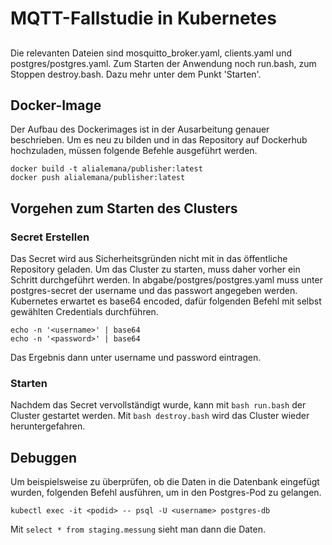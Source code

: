 # MQTT-Fallstudie in Kubernetes

##
Die relevanten Dateien sind mosquitto\_broker.yaml, clients.yaml und postgres/postgres.yaml. Zum Starten der Anwendung noch run.bash, zum Stoppen destroy.bash. Dazu mehr unter dem Punkt 'Starten'.
## Docker-Image 
Der Aufbau des Dockerimages ist in der Ausarbeitung genauer beschrieben. Um es neu zu bilden und in das Repository auf Dockerhub hochzuladen, müssen folgende Befehle ausgeführt werden.

```
docker build -t alialemana/publisher:latest
docker push alialemana/publisher:latest
```

## Vorgehen zum Starten des Clusters
### Secret Erstellen
Das Secret wird aus Sicherheitsgründen nicht mit in das öffentliche Repository geladen. Um das Cluster zu starten, muss daher vorher ein Schritt durchgeführt werden. 
In abgabe/postgres/postgres.yaml muss unter postgres-secret der username und das passwort angegeben werden. Kubernetes erwartet es base64 encoded, dafür folgenden Befehl mit selbst gewählten Credentials durchführen. 

```
echo -n '<username>' | base64
echo -n '<password>' | base64
```
Das Ergebnis dann unter username und password eintragen.

### Starten
Nachdem das Secret vervollständigt wurde, kann mit `bash run.bash` der Cluster gestartet werden. Mit `bash destroy.bash` wird das Cluster wieder heruntergefahren. 

## Debuggen
Um beispielsweise zu überprüfen, ob die Daten in die Datenbank eingefügt wurden, folgenden Befehl ausführen, um in den Postgres-Pod zu gelangen.

```
kubectl exec -it <podid> -- psql -U <username> postgres-db
```

Mit `select * from staging.messung` sieht man dann die Daten.


